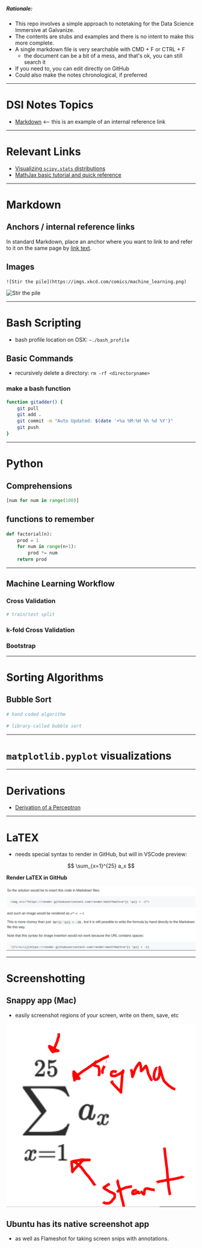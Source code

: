 ##### Rationale: 
* This repo involves a simple approach to notetaking for the Data Science Immersive at Galvanize.
* The contents are stubs and examples and there is no intent to make this more complete.
* A single markdown file is very searchable with CMD + F or CTRL + F
    * the document can be a bit of a mess, and that's ok, you can still search it
* If you need to, you can edit directly on GitHub
* Could also make the notes chronological, if preferred


----------------------


# DSI Notes Topics
* [Markdown](#markdown) <-- this is an example of an internal reference link


----------------------


# Relevant Links
* [Visualizing `scipy.stats` distributions](https://stackoverflow.com/questions/37559470/what-do-all-the-distributions-available-in-scipy-stats-look-like)
* [MathJax basic tutorial and quick reference](https://math.meta.stackexchange.com/questions/5020/mathjax-basic-tutorial-and-quick-reference)


------------------------------
# <a name="markdown">Markdown</a>

## Anchors / internal reference links
In standard Markdown, place an anchor <a name="markdown"></a> where you want to link to and refer to it on the same page by [link text](#abcd).


## Images

```
![Stir the pile](https://imgs.xkcd.com/comics/machine_learning.png)
```

![Stir the pile](https://imgs.xkcd.com/comics/machine_learning.png)


------------------------------
# Bash Scripting
* bash profile location on OSX: `~./bash_profile`

## Basic Commands
* recursively delete a directory: `rm -rf <directoryname>`

### make a bash function

```bash
function gitadder() {
    git pull
    git add .
    git commit -m "Auto Updated: $(date '+%a %M:%H %h %d %Y')"
    git push    
}
```


----------------------
# Python 

## Comprehensions

```python
[num for num in range(100)]
```

## functions to remember

```python
def factorial(n):
    prod = 1
    for num in range(n+1):
        prod *= num
    return prod
```


-------------------
## Machine Learning Workflow

### Cross Validation
```python
# train/test split
```

### k-fold Cross Validation


### Bootstrap


------------------
# Sorting Algorithms

## Bubble Sort

```python
# hand coded algorithm
```

```python
# library-called bubble sort
```

----------------------------

# `matplotlib.pyplot` visualizations


----------------------------
# Derivations
* [Derivation of a Perceptron](https://github.com/clownfragment/delme_Master_DSI_Notes/blob/master/notebooks/derivation_of_a_perceptron.ipynb)

-------------------------
# LaTEX
* needs special syntax to render in GitHub, but will in VSCode preview:

$$
\sum_{x=1}^{25} a_x
$$

**Render LaTEX in GitHub**

![](images/render_latex_gh.png)

------------------------
# Screenshotting

## Snappy app (Mac)
* easily screenshot regions of your screen, write on them, save, etc

![snappy example](images/snappy_example.png)

## Ubuntu has its native screenshot app
* as well as Flameshot for taking screen snips with annotations.





